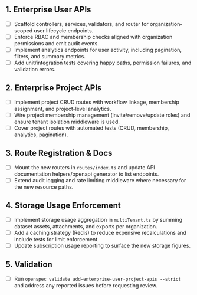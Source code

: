 ## 1. Enterprise User APIs
- [ ] Scaffold controllers, services, validators, and router for organization-scoped user lifecycle endpoints.
- [ ] Enforce RBAC and membership checks aligned with organization permissions and emit audit events.
- [ ] Implement analytics endpoints for user activity, including pagination, filters, and summary metrics.
- [ ] Add unit/integration tests covering happy paths, permission failures, and validation errors.

## 2. Enterprise Project APIs
- [ ] Implement project CRUD routes with workflow linkage, membership assignment, and project-level analytics.
- [ ] Wire project membership management (invite/remove/update roles) and ensure tenant isolation middleware is used.
- [ ] Cover project routes with automated tests (CRUD, membership, analytics, pagination).

## 3. Route Registration & Docs
- [ ] Mount the new routers in `routes/index.ts` and update API documentation helpers/openapi generator to list endpoints.
- [ ] Extend audit logging and rate limiting middleware where necessary for the new resource paths.

## 4. Storage Usage Enforcement
- [ ] Implement storage usage aggregation in `multiTenant.ts` by summing dataset assets, attachments, and exports per organization.
- [ ] Add a caching strategy (Redis) to reduce expensive recalculations and include tests for limit enforcement.
- [ ] Update subscription usage reporting to surface the new storage figures.

## 5. Validation
- [ ] Run `openspec validate add-enterprise-user-project-apis --strict` and address any reported issues before requesting review.
